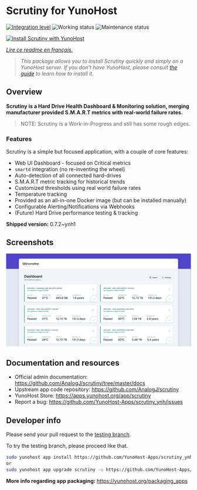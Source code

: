 <!--
N.B.: This README was automatically generated by https://github.com/YunoHost/apps/tree/master/tools/README-generator
It shall NOT be edited by hand.
-->

# Scrutiny for YunoHost

[![Integration level](https://dash.yunohost.org/integration/scrutiny.svg)](https://dash.yunohost.org/appci/app/scrutiny) ![Working status](https://ci-apps.yunohost.org/ci/badges/scrutiny.status.svg) ![Maintenance status](https://ci-apps.yunohost.org/ci/badges/scrutiny.maintain.svg)

[![Install Scrutiny with YunoHost](https://install-app.yunohost.org/install-with-yunohost.svg)](https://install-app.yunohost.org/?app=scrutiny)

*[Lire ce readme en français.](./README_fr.md)*

> *This package allows you to install Scrutiny quickly and simply on a YunoHost server.
If you don't have YunoHost, please consult [the guide](https://yunohost.org/#/install) to learn how to install it.*

## Overview

**Scrutiny is a Hard Drive Health Dashboard & Monitoring solution, merging manufacturer provided S.M.A.R.T metrics with real-world failure rates.**

> NOTE: Scrutiny is a Work-in-Progress and still has some rough edges.

### Features

Scrutiny is a simple but focused application, with a couple of core features:

- Web UI Dashboard - focused on Critical metrics
- `smartd` integration (no re-inventing the wheel)
- Auto-detection of all connected hard-drives
- S.M.A.R.T metric tracking for historical trends
- Customized thresholds using real world failure rates
- Temperature tracking
- Provided as an all-in-one Docker image (but can be installed manually)
- Configurable Alerting/Notifications via Webhooks
- (Future) Hard Drive performance testing & tracking


**Shipped version:** 0.7.2~ynh1

## Screenshots

![Screenshot of Scrutiny](./doc/screenshots/dashboard.png)

## Documentation and resources

* Official admin documentation: <https://github.com/AnalogJ/scrutiny/tree/master/docs>
* Upstream app code repository: <https://github.com/AnalogJ/scrutiny>
* YunoHost Store: <https://apps.yunohost.org/app/scrutiny>
* Report a bug: <https://github.com/YunoHost-Apps/scrutiny_ynh/issues>

## Developer info

Please send your pull request to the [testing branch](https://github.com/YunoHost-Apps/scrutiny_ynh/tree/testing).

To try the testing branch, please proceed like that.

``` bash
sudo yunohost app install https://github.com/YunoHost-Apps/scrutiny_ynh/tree/testing --debug
or
sudo yunohost app upgrade scrutiny -u https://github.com/YunoHost-Apps/scrutiny_ynh/tree/testing --debug
```

**More info regarding app packaging:** <https://yunohost.org/packaging_apps>
